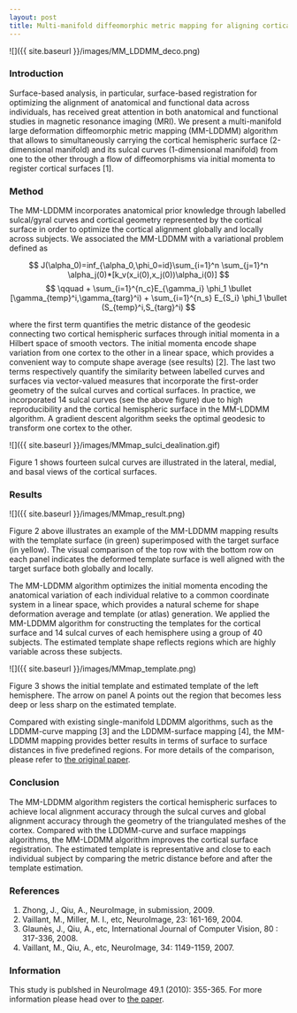 ```yaml
---
layout: post
title: Multi-manifold diffeomorphic metric mapping for aligning cortical hemispheric surfaces
---
```

<script src="https://cdn.mathjax.org/mathjax/latest/MathJax.js?config=TeX-AMS-MML_HTMLorMML"></script>

![]({{ site.baseurl }}/images/MM_LDDMM_deco.png)
<!--more-->

### Introduction

Surface-based analysis, in particular, surface-based registration for optimizing the alignment of anatomical and functional data across individuals, has received great attention in both anatomical and functional studies in magnetic resonance imaging (MRI). We present a multi-manifold large deformation diffeomorphic metric mapping (MM-LDDMM) algorithm that allows to simultaneously carrying the cortical hemispheric surface (2-dimensional manifold) and its sulcal curves (1-dimensional manifold) from one to the other through a flow of diffeomorphisms via initial momenta to register cortical surfaces [1].

### Method

The MM-LDDMM incorporates anatomical prior knowledge through labelled sulcal/gyral curves and cortical geometry represented by the cortical surface in order to optimize the cortical alignment globally and locally across subjects. We associated the MM-LDDMM with a variational problem defined as 

$$ J(\alpha_0)=inf_{\alpha_0,\phi_0=id}\sum_{i=1}^n \sum_{j=1}^n \alpha_j(0)*[k_v(x_i(0),x_j(0))\alpha_i(0)] $$
$$ \qquad  + \sum_{i=1}^{n_c}E_{\gamma_i} \phi_1 \bullet [\gamma_{temp}^i,\gamma_{targ}^i) + \sum_{i=1}^{n_s} E_{S_i} \phi_1 \bullet (S_{temp}^i,S_{targ}^i)  $$
              
where the first term quantifies the metric distance of the geodesic connecting two cortical hemispheric surfaces through initial momenta in a Hilbert space of smooth vectors. The initial momenta encode shape variation from one cortex to the other in a linear space, which provides a convenient way to compute shape average (see results) [2]. The last two terms respectively quantify the similarity between labelled curves and surfaces via vector-valued measures that incorporate the first-order geometry of the sulcal curves and cortical surfaces. In practice, we incorporated 14 sulcal curves (see the above figure) due to high reproducibility and the cortical hemispheric surface in the MM-LDDMM algorithm. A gradient descent algorithm seeks the optimal geodesic to transform one cortex to the other.

![]({{ site.baseurl }}/images/MMmap_sulci_dealination.gif)

Figure 1 shows fourteen sulcal curves are illustrated in the lateral, medial, and basal views of the cortical surfaces.

### Results
![]({{ site.baseurl }}/images/MMmap_result.png)

Figure 2 above illustrates an example of the MM-LDDMM mapping results with the template surface (in green) superimposed with the target surface (in yellow). The visual comparison of the top row with the bottom row on each panel indicates the deformed template surface is well aligned with the target surface both globally and locally. 

The MM-LDDMM algorithm optimizes the initial momenta encoding the anatomical variation of each individual relative to a common coordinate system in a linear space, which provides a natural scheme for shape deformation average and template (or atlas) generation. We applied the MM-LDDMM algorithm for constructing the templates for the cortical surface and 14 sulcal curves of each hemisphere using a group of 40 subjects. The estimated template shape reflects regions which are highly variable across these subjects. 

![]({{ site.baseurl }}/images/MMmap_template.png)

Figure 3 shows the initial template and estimated template of the left hemisphere. The arrow on panel A points out the region that becomes less deep or less sharp on the estimated template. 

Compared with existing single-manifold LDDMM algorithms, such as the LDDMM-curve mapping [3] and the LDDMM-surface mapping [4], the MM-LDDMM mapping provides better results in terms of surface to surface distances in five predefined regions. For more details of the comparison, please refer to [the original paper](http://dx.doi.org/10.1016/j.neuroimage.2009.08.026).

### Conclusion

The MM-LDDMM algorithm registers the cortical hemispheric surfaces to achieve local alignment accuracy through the sulcal curves and global alignment accuracy through the geometry of the triangulated meshes of the cortex. Compared with the LDDMM-curve and surface mappings algorithms, the MM-LDDMM algorithm improves the cortical surface registration. The estimated template is representative and close to each individual subject by comparing the metric distance before and after the template estimation. 

### References
1. Zhong, J., Qiu, A., NeuroImage, in submission, 2009. 
2. Vaillant, M., Miller, M. I., etc, NeuroImage, 23: 161-169, 2004. 
3. Glaunès, J., Qiu, A., etc, International Journal of Computer Vision, 80 : 317-336, 2008.
4. Vaillant, M., Qiu, A., etc, NeuroImage, 34: 1149-1159, 2007.

### Information

This study is publshed in NeuroImage 49.1 (2010): 355-365. For more information please head over to [the paper](http://dx.doi.org/10.1016/j.neuroimage.2009.08.026).
